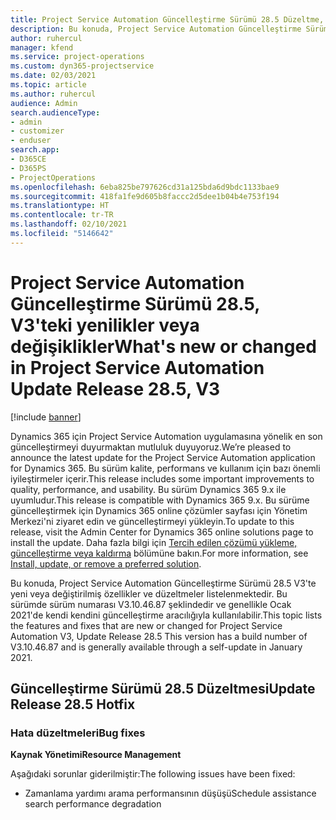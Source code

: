 ```yaml
---
title: Project Service Automation Güncelleştirme Sürümü 28.5 Düzeltme, V3'teki yenilikler veya değişiklikler
description: Bu konuda, Project Service Automation Güncelleştirme Sürümü 28.5 Düzeltme, V3'te yeni veya değiştirilmiş özellikler ve düzeltmeler listelenmektedir.
author: ruhercul
manager: kfend
ms.service: project-operations
ms.custom: dyn365-projectservice
ms.date: 02/03/2021
ms.topic: article
ms.author: ruhercul
audience: Admin
search.audienceType:
- admin
- customizer
- enduser
search.app:
- D365CE
- D365PS
- ProjectOperations
ms.openlocfilehash: 6eba825be797626cd31a125bda6d9bdc1133bae9
ms.sourcegitcommit: 418fa1fe9d605b8faccc2d5dee1b04b4e753f194
ms.translationtype: HT
ms.contentlocale: tr-TR
ms.lasthandoff: 02/10/2021
ms.locfileid: "5146642"
---
```

# <a name="whats-new-or-changed-in-project-service-automation-update-release-285-v3"></a><span data-ttu-id="828b9-103">Project Service Automation Güncelleştirme Sürümü 28.5, V3'teki yenilikler veya değişiklikler</span><span class="sxs-lookup"><span data-stu-id="828b9-103">What's new or changed in Project Service Automation Update Release 28.5, V3</span></span>

[!include [banner](../includes/psa-now-project-operations.md)]

<span data-ttu-id="828b9-104">Dynamics 365 için Project Service Automation uygulamasına yönelik en son güncelleştirmeyi duyurmaktan mutluluk duyuyoruz.</span><span class="sxs-lookup"><span data-stu-id="828b9-104">We’re pleased to announce the latest update for the Project Service Automation application for Dynamics 365.</span></span> <span data-ttu-id="828b9-105">Bu sürüm kalite, performans ve kullanım için bazı önemli iyileştirmeler içerir.</span><span class="sxs-lookup"><span data-stu-id="828b9-105">This release includes some important improvements to quality, performance, and usability.</span></span> <span data-ttu-id="828b9-106">Bu sürüm Dynamics 365 9.x ile uyumludur.</span><span class="sxs-lookup"><span data-stu-id="828b9-106">This release is compatible with Dynamics 365 9.x.</span></span> <span data-ttu-id="828b9-107">Bu sürüme güncelleştirmek için Dynamics 365 online çözümler sayfası için Yönetim Merkezi'ni ziyaret edin ve güncelleştirmeyi yükleyin.</span><span class="sxs-lookup"><span data-stu-id="828b9-107">To update to this release, visit the Admin Center for Dynamics 365 online solutions page to install the update.</span></span> <span data-ttu-id="828b9-108">Daha fazla bilgi için [Tercih edilen çözümü yükleme, güncelleştirme veya kaldırma](https://docs.microsoft.com/power-platform/admin/install-remove-preferred-solution) bölümüne bakın.</span><span class="sxs-lookup"><span data-stu-id="828b9-108">For more information, see [Install, update, or remove a preferred solution](https://docs.microsoft.com/power-platform/admin/install-remove-preferred-solution).</span></span>

<span data-ttu-id="828b9-109">Bu konuda, Project Service Automation Güncelleştirme Sürümü 28.5 V3'te yeni veya değiştirilmiş özellikler ve düzeltmeler listelenmektedir. Bu sürümde sürüm numarası V3.10.46.87 şeklindedir ve genellikle Ocak 2021'de kendi kendini güncelleştirme aracılığıyla kullanılabilir.</span><span class="sxs-lookup"><span data-stu-id="828b9-109">This topic lists the features and fixes that are new or changed for Project Service Automation V3, Update Release 28.5 This version has a build number of V3.10.46.87 and is generally available through a self-update in January 2021.</span></span>

## <a name="update-release-285-hotfix"></a><span data-ttu-id="828b9-110">Güncelleştirme Sürümü 28.5 Düzeltmesi</span><span class="sxs-lookup"><span data-stu-id="828b9-110">Update Release 28.5 Hotfix</span></span>

### <a name="bug-fixes"></a><span data-ttu-id="828b9-111">Hata düzeltmeleri</span><span class="sxs-lookup"><span data-stu-id="828b9-111">Bug fixes</span></span>

<span data-ttu-id="828b9-112">**Kaynak Yönetimi**</span><span class="sxs-lookup"><span data-stu-id="828b9-112">**Resource Management**</span></span>

<span data-ttu-id="828b9-113">Aşağıdaki sorunlar giderilmiştir:</span><span class="sxs-lookup"><span data-stu-id="828b9-113">The following issues have been fixed:</span></span>

- <span data-ttu-id="828b9-114">Zamanlama yardımı arama performansının düşüşü</span><span class="sxs-lookup"><span data-stu-id="828b9-114">Schedule assistance search performance degradation</span></span>

